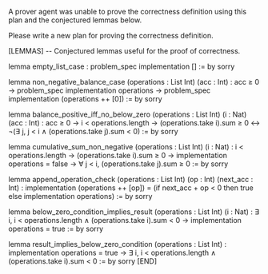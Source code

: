 A prover agent was unable to prove the correctness definition using this plan and the conjectured lemmas below.

Please write a new plan for proving the correctness definition.

[LEMMAS]
-- Conjectured lemmas useful for the proof of correctness.

lemma empty_list_case : problem_spec implementation [] := by
  sorry

lemma non_negative_balance_case (operations : List Int) (acc : Int) : 
  acc ≥ 0 → problem_spec implementation operations → 
  problem_spec implementation (operations ++ [0]) := by
  sorry

lemma balance_positive_iff_no_below_zero (operations : List Int) (i : Nat) (acc : Int) : 
  acc ≥ 0 → 
  i < operations.length → 
  (operations.take i).sum ≥ 0 ↔ ¬(∃ j, j < i ∧ (operations.take j).sum < 0) := by
  sorry

lemma cumulative_sum_non_negative (operations : List Int) (i : Nat) :
  i < operations.length → 
  (operations.take i).sum ≥ 0 → 
  implementation operations = false → 
  ∀ j < i, (operations.take j).sum ≥ 0 := by
  sorry

lemma append_operation_check (operations : List Int) (op : Int) (next_acc : Int) :
  implementation (operations ++ [op]) = 
  (if next_acc + op < 0 then true else implementation operations) := by
  sorry

lemma below_zero_condition_implies_result (operations : List Int) (i : Nat) :
  ∃ i, i < operations.length ∧ (operations.take i).sum < 0 → 
  implementation operations = true := by
  sorry

lemma result_implies_below_zero_condition (operations : List Int) :
  implementation operations = true → 
  ∃ i, i < operations.length ∧ (operations.take i).sum < 0 := by
  sorry
[END]